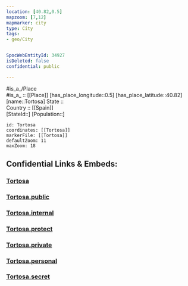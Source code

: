 ```yaml
---
location: [40.82,0.5] 
mapzoom: [7,12] 
mapmarker: city 
type: City
tags:
- geo/City


SpocWebEntityId: 34927
isDeleted: false
confidential: public

---
```

#is_a_/Place  
#is_a_ :: [[Place]] 
[has_place_longitude::0.5] 
[has_place_latitude::40.82] 
[name::Tortosa] 
State ::  
Country :: [[Spain]]  
[StateId::] 
[Population::] 



```leaflet
id: Tortosa
coordinates: [[Tortosa]] 
markerFile: [[Tortosa]] 
defaultZoom: 11 
maxZoom: 18
```


## Confidential Links & Embeds: 

### [Tortosa](/_Standards/Earth/Continent/Europe/Europe~South/Spain/Provinces~Spain/Catalunya/counties~Cataluña/Tarragona/cities~Tarragona/Tortosa.md) 

### [Tortosa.public](/_public/Earth/Continent/Europe/Europe~South/Spain/Provinces~Spain/Catalunya/counties~Cataluña/Tarragona/cities~Tarragona/Tortosa.public.md) 

### [Tortosa.internal](/_internal/Earth/Continent/Europe/Europe~South/Spain/Provinces~Spain/Catalunya/counties~Cataluña/Tarragona/cities~Tarragona/Tortosa.internal.md) 

### [Tortosa.protect](/_protect/Earth/Continent/Europe/Europe~South/Spain/Provinces~Spain/Catalunya/counties~Cataluña/Tarragona/cities~Tarragona/Tortosa.protect.md) 

### [Tortosa.private](/_private/Earth/Continent/Europe/Europe~South/Spain/Provinces~Spain/Catalunya/counties~Cataluña/Tarragona/cities~Tarragona/Tortosa.private.md) 

### [Tortosa.personal](/_personal/Earth/Continent/Europe/Europe~South/Spain/Provinces~Spain/Catalunya/counties~Cataluña/Tarragona/cities~Tarragona/Tortosa.personal.md) 

### [Tortosa.secret](/_secret/Earth/Continent/Europe/Europe~South/Spain/Provinces~Spain/Catalunya/counties~Cataluña/Tarragona/cities~Tarragona/Tortosa.secret.md)

